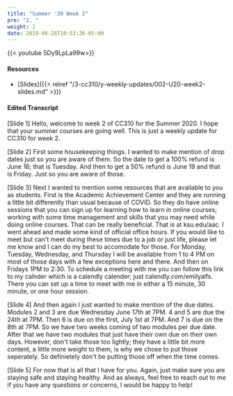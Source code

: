 ```yaml
---
title: "Summer '20 Week 2"
pre: "2. "
weight: 2
date: 2019-08-26T10:53:26-05:00
---
```


{{< youtube  5Dy9LpLa99w>}}

<!-- ceWGqA2x7kc -->

#### Resources

* [Slides]({{< relref "/3-cc310/y-weekly-updates/002-U20-week2-slides.md" >}})

#### Edited Transcript
[Slide 1]
Hello, welcome to week 2 of CC310 for the Summer 2020.
I hope that your summer courses are going well.
This is just a weekly update for CC310 for week 2.

[Slide 2]
First some housekeeping things.
I wanted to make mention of drop dates just so you are aware of them.
So the date to get a 100% refund is June 16; that is Tuesday.
And then to get a 50% refund is June 19 and that is Friday.
Just so you are aware of those.

[Slide 3]
Next I wanted to mention some resources that are available to you as students.
First is the Academic Achievement Center and they are running a little bit differently than usual because of COVID.
So they do have online sessions that you can sign up for learning how to learn in online courses; working with some time management and skills that you may need while doing online courses.
That can be really beneficial.
That is at ksu.edu/aac.
I went ahead and made some kind of official office hours.
If you would like to meet but can't meet during these times due to a job or just life, please let me know and I can do my best to accomodate for those.
For Monday, Tuesday, Wednesday, and Thursday I will be available from 1 to 4 PM on most of those days with a few exceptions here and there.
And then on Fridays 1PM to 2:30.
To schedule a meeting with me you can follow this link to my calnder which is a calendly calender; just calendly.com/emilyalfs.
There you can set up a time to meet with me in either a 15 minute, 30 minute, or one hour session.

[Slide 4]
And then again I just wanted to make mention of the due dates.
Modules 2 and 3 are due Wednesday June 17th at 7PM.
4 and 5 are due the 24th at 7PM.
Then 6 is due on the first, July 1st at 7PM.
And 7 is due on the 8th at 7PM.
So we have two weeks coming of two modules per due date.
After that we have two modules that just have their own due on their own days.
However, don't take those too lightly; they have a little bit more content, a little more weight to them, is why we chose to put those seperately.
So definietely don't be putting those off when the time comes.

[Slide 5]
For now that is all that I have for you.
Again, just make sure you are staying safe and staying healthy.
And as always, feel free to reach out to me if you have any questions or concerns, I would be happy to help!